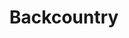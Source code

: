 ---
title: Backcountry
crosslinks:
- skiing
- canada
- xcountryskiing
- alaska
- HailCorporate
- Spliddit
---